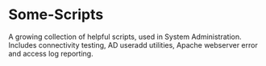 # Some-Scripts
A growing collection of helpful scripts, used in System Administration.
Includes connectivity testing, AD useradd utilities, Apache webserver error and access log reporting.
